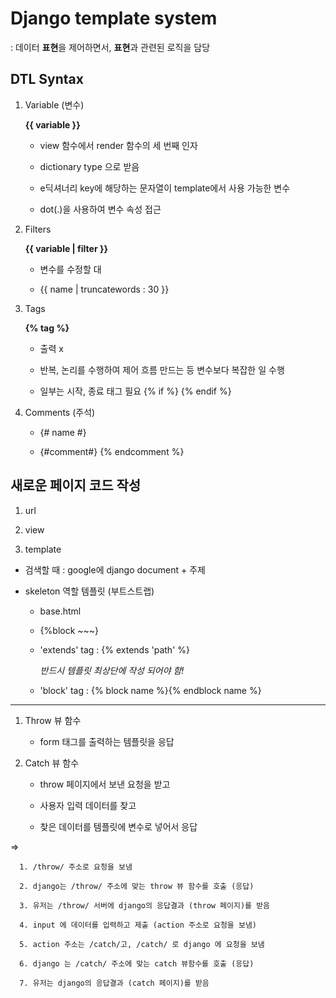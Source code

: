 # Django template system

: 데이터 **표현**을 제어하면서, **표현**과 관련된 로직을 담당

## DTL Syntax

1. Variable (변수)

    **{{ variable }}**

    - view 함수에서 render 함수의 세 번째 인자

    - dictionary type 으로 받음

    - e딕셔너리 key에 해당하는 문자열이 template에서 사용 가능한 변수

    - dot(.)을 사용하여 변수 속성 접근

2. Filters

    **{{ variable | filter }}**

    - 변수를 수정할 대

    - {{ name | truncatewords : 30 }}

3. Tags

    **{% tag %}**

    - 출력 x

    - 반복, 논리를 수행하여 제어 흐름 만드는 등 변수보다 복잡한 일 수행

    - 일부는 시작, 종료 태그 필요 {% if %} {% endif %}

4. Comments (주석)

    - {# name #}

    - {#comment#} {% endcomment %}

## 새로운 페이지 코드 작성

1. url

2. view

3. template

- 검색할 때 : google에 django document + 주제 

- skeleton 역할 템플릿 (부트스트랩)

  - base.html

  - {%block ~~~}

  - 'extends' tag : {% extends 'path' %}

    *반드시 템플릿 최상단에 작성 되어야 함!*

  - 'block' tag : {% block name %}{% endblock name %}

---

1. Throw 뷰 함수

    - form 태그를 출력하는 템플릿을 응답

2. Catch 뷰 함수

    - throw 페이지에서 보낸 요청을 받고

    - 사용자 입력 데이터를 찾고

    - 찾은 데이터를 템플릿에 변수로 넣어서 응답 

=>

      1. /throw/ 주소로 요청을 보냄

      2. django는 /throw/ 주소에 맞는 throw 뷰 함수를 호출 (응답)

      3. 유저는 /throw/ 서버에 django의 응답결과 (throw 페이지)를 받음

      4. input 에 데이터를 입력하고 제출 (action 주소로 요청을 보냄)

      5. action 주소는 /catch/고, /catch/ 로 django 에 요청을 보냄

      6. django 는 /catch/ 주소에 맞는 catch 뷰함수를 호출 (응답)

      7. 유저는 django의 응답결과 (catch 페이지)를 받음